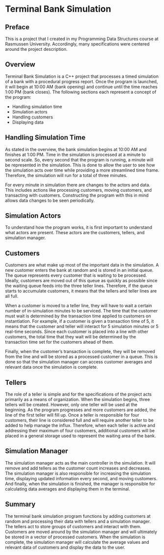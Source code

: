 # Terminal Bank Simulation

## Preface 

This is a project that I created in my Programming Data Structures course at Rasmussen University. Accordingly, many specifications were centered around the project description. 

 

## Overview 

Terminal Bank Simulation is a C++ project that processes a timed simulation of a bank with a procedural progress report. Once the program is launched, it will begin at 10:00 AM (bank opening) and continue until the time reaches 1:00 PM (bank closes). The following sections each represent a concept of the program: 

- Handling simulation time
- Simulation actors
- Handling customers  
- Displaying data

## Handling Simulation Time 

As stated in the overview, the bank simulation begins at 10:00 AM and finishes at 1:00 PM. Time in the simulation is processed at a minute to second scale. So, every second that the program is running, a minute will be represented in the simulation. This is done to allow the user to see how the simulation acts over time while providing a more streamlined time frame. Therefore, the simulation will run for a total of three minutes. 

For every minute in simulation there are changes to the actors and data. This includes actions like processing customers, moving customers, and transacting with customers. Constructing the program with this in mind allows data changes to be seen periodically. 

 

## Simulation Actors 

To understand how the program works, it is first important to understand what actors are present. These actors are the customers, tellers, and simulation manager. 

 

## Customers 

Customers are what make up most of the important data in the simulation. A new customer enters the bank at random and is stored in an initial queue. The queue represents every customer that is waiting to be processed. Ideally, customers are moved out of this queue as quickly as possible since the waiting queue feeds into the three teller lines. Therefore, if the queue starts to accumulate customers, it means that the tellers and teller lines are all full. 

When a customer is moved to a teller line, they will have to wait a certain number of in-simulation minutes to be serviced. The time that the customer must wait is determined by the transaction time applied to customers on instantiation. For example, if a customer is given a transaction time of 5, it means that the customer and teller will interact for 5 simulation minutes or 5 real-time seconds. Since each customer is placed into a line with other customers, the total time that they wait will be determined by the transaction time set for the customers ahead of them. 

Finally, when the customer’s transaction is complete, they will be removed from the line and will be stored as a processed customer in a queue. This is done so that the simulation manager can access customer averages and relevant data once the simulation is complete. 

 

## Tellers 

The role of a teller is simple and for the specifications of the project acts primarily as a means of organization. When the simulation begins, three tellers will be created. However, only one teller will be used at the beginning. As the program progresses and more customers are added, the line of the first teller will fill up. Once a teller is responsible for four customers, their line is considered full and will require another teller to be added to help manage the influx. Therefore, when each teller is active and addressing their maximum of four customers, additional customers will be placed in a general storage used to represent the waiting area of the bank.



## Simulation Manager

The simulation manager acts as the main controller in the simulation. It will remove and add tellers as the customer count increases and decreases. The simulation manager is also responsible for increasing the simulation time, displaying updated information every second, and moving customers. And finally, when the simulation is finished, the manager is responsible for calculating data averages and displaying them in the terminal.



## Summary

The terminal bank simulation program functions by adding customers at random and processing their data with tellers and a simulation manager. The tellers act to store groups of customers and interact with them. Customers are moved around by the simulation manager and will ultimately be stored in a vector of processed customers. When the simulation is complete, the simulation manager will calculate the average values and relevant data of customers and display the data to the user.

